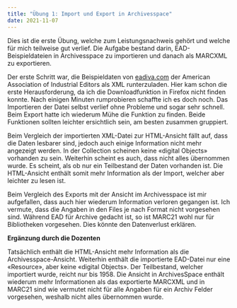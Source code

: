 ```yaml
---
title: "Übung 1: Import und Export in Archivesspace"
date: 2021-11-07
---
```


<p> Dies ist die erste Übung, welche zum Leistungsnachweis gehört und welche für mich teilweise gut verlief. Die Aufgabe bestand darin, EAD-Beispieldateien in Archivesspace zu importieren und danach als MARCXML zu exportieren. </p>
<p>Der erste Schritt war, die Beispieldaten von <a href="https://eadiva.com/sample-ead-files/">eadiva.com</a> der American Association of Industrial Editors als XML runterzuladen. Hier kam schon die erste Herausforderung, da ich die Downloadfunktion in Firefox nicht finden konnte. Nach einigen Minuten rumprobieren schaffte ich es doch noch. Das Importieren der Datei selbst verlief ohne Probleme und sogar sehr schnell. Beim Export hatte ich wiederum Mühe die Funktion zu finden. Beide Funktionen sollten leichter ersichtlich sein, am besten zusammen gruppiert. </p>
<p>Beim Vergleich der importierten XML-Datei zur HTML-Ansicht fällt auf, dass die Daten lesbarer sind, jedoch auch einige Information nicht mehr angezeigt werden. In der Collection scheinen keine «digital Objects» vorhanden zu sein. Weiterhin scheint es auch, dass nicht alles übernommen wurde. Es scheint, als ob nur ein Teilbestand der Daten vorhanden ist. Die HTML-Ansicht enthält somit mehr Information als der Import, welcher aber leichter zu lesen ist. </p>
<p>Beim Vergleich des Exports mit der Ansicht im Archivesspace ist mir aufgefallen, dass auch hier wiederum Information verloren gegangen ist. Ich vermute, dass die Angaben in den Files je nach Format nicht vorgesehen sind. Während EAD für Archive gedacht ist, so ist MARC21 wohl nur für Bibliotheken vorgesehen. Dies könnte den Datenverlust erklären. </p>
<p><b>Ergänzung durch die Dozenten</b></p>
<p>Tatsächlich enthält die HTML-Ansicht mehr Information als die Archivesspace-Ansicht. Weiterhin enthält die importierte EAD-Datei nur eine «Resource», aber keine «digital Objects». Der Teilbestand, welcher importiert wurde, reicht nur bis 1958. Die Ansicht in ArchivesSpace enthält wiederum mehr Informationen als das exportierte MARCXML und in MARC21 sind wie vermutet nicht für alle Angaben für ein Archiv Felder vorgesehen, weshalb nicht alles übernommen wurde. </p>

